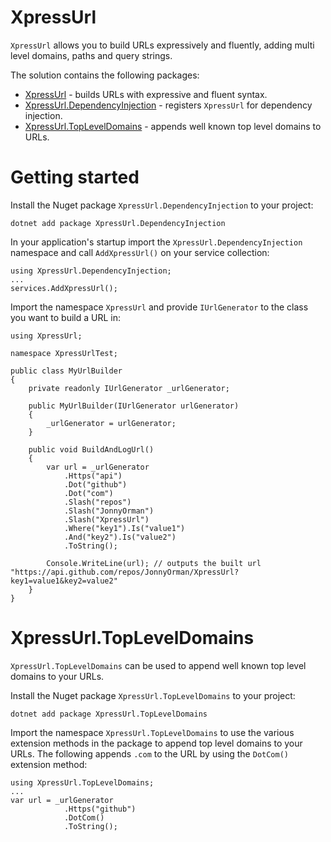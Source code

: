 # XpressUrl

`XpressUrl` allows you to build URLs expressively and fluently, adding multi level domains, paths and query strings.

The solution contains the following packages:
- [XpressUrl](https://www.nuget.org/packages/XpressUrl/) - builds URLs with expressive and fluent syntax.
- [XpressUrl.DependencyInjection](https://www.nuget.org/packages/XpressUrl.DependencyInjection/) - registers `XpressUrl` for dependency injection.
- [XpressUrl.TopLevelDomains](https://www.nuget.org/packages/XpressUrl.TopLevelDomains/) - appends well known top level domains to URLs.

# Getting started

Install the Nuget package `XpressUrl.DependencyInjection` to your project:
```
dotnet add package XpressUrl.DependencyInjection
```

In your application's startup import the `XpressUrl.DependencyInjection` namespace and call `AddXpressUrl()` on your service collection:
```
using XpressUrl.DependencyInjection;
...
services.AddXpressUrl();
```

Import the namespace `XpressUrl` and provide `IUrlGenerator` to the class you want to build a URL in:
```
using XpressUrl;

namespace XpressUrlTest;

public class MyUrlBuilder
{
    private readonly IUrlGenerator _urlGenerator;

    public MyUrlBuilder(IUrlGenerator urlGenerator)
    {
        _urlGenerator = urlGenerator;
    }

    public void BuildAndLogUrl()
    {
        var url = _urlGenerator
            .Https("api")
            .Dot("github")
            .Dot("com")
            .Slash("repos")
            .Slash("JonnyOrman")
            .Slash("XpressUrl")
            .Where("key1").Is("value1")
            .And("key2").Is("value2")
            .ToString();

        Console.WriteLine(url); // outputs the built url "https://api.github.com/repos/JonnyOrman/XpressUrl?key1=value1&key2=value2"
    }
}
```

# XpressUrl.TopLevelDomains

`XpressUrl.TopLevelDomains` can be used to append well known top level domains to your URLs.

Install the Nuget package `XpressUrl.TopLevelDomains` to your project:
```
dotnet add package XpressUrl.TopLevelDomains
```

Import the namespace `XpressUrl.TopLevelDomains` to use the various extension methods in the package to append top level domains to your URLs. The following appends `.com` to the URL by using the `DotCom()` extension method:
```
using XpressUrl.TopLevelDomains;
...
var url = _urlGenerator
            .Https("github")
            .DotCom()
            .ToString();
```
